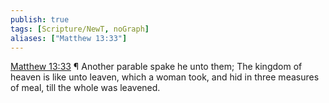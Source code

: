 ```yaml
---
publish: true
tags: [Scripture/NewT, noGraph]
aliases: ["Matthew 13:33"]
---
```

[Matthew 13:33](https://churchofjesuschrist.org/study/scriptures/nt/matt/13?lang=eng&id=p33#p33) ¶ Another parable spake he unto them; The kingdom of heaven is like unto leaven, which a woman took, and hid in three measures of meal, till the whole was leavened.
